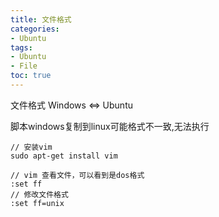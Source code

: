 ```yaml
---
title: 文件格式
categories: 
- Ubuntu
tags: 
- Ubuntu
- File
toc: true
---
```



文件格式 
Windows <=> Ubuntu
<!-- more --> 

脚本windows复制到linux可能格式不一致,无法执行

```
// 安装vim
sudo apt-get install vim

// vim 查看文件，可以看到是dos格式
:set ff
// 修改文件格式
:set ff=unix
```
